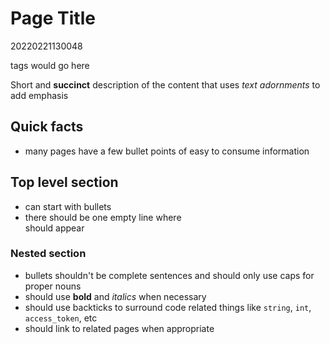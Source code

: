 # Page Title
20220221130048

tags would go here

Short and **succinct** description of the content that uses *text adornments* to add emphasis

## Quick facts
- many pages have a few bullet points of easy to consume information

## Top level section
- can start with bullets
- there should be one empty line where <br /> should appear

### Nested section
- bullets shouldn't be complete sentences and should only use caps for proper nouns
- should use **bold** and *italics* when necessary
- should use backticks to surround code related things like `string`, `int`, `access_token`, etc
- should link to related pages when appropriate